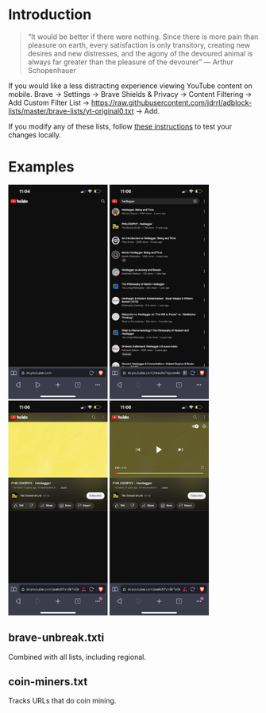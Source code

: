 # Introduction
> “It would be better if there were nothing. Since there is more pain than pleasure on earth, every satisfaction is only transitory, creating new desires and new distresses, and the agony of the devoured animal is always far greater than the pleasure of the devourer”
― Arthur Schopenhauer

If you would like a less distracting experience viewing YouTube content on mobile. Brave -> Settings -> Brave Shields & Privacy -> Content Filtering -> Add Custom Filter List -> https://raw.githubusercontent.com/jdrrl/adblock-lists/master/brave-lists/yt-original0.txt -> Add.    

If you modify any of these lists, follow [these instructions](https://github.com/brave/ad-block/wiki/Testing-ad-block-rule-changes-in-Brave) to test your changes locally.

# Examples
<img src="files/IMG_1322.PNG" alt="drawing" width="200"/>
<img src="files/IMG_1323.PNG" alt="drawing" width="200"/>
<img src="files/IMG_1324.PNG" alt="drawing" width="200"/>
<img src="files/IMG_1325.PNG" alt="drawing" width="200"/>


## brave-unbreak.txti

Combined with all lists, including regional.

## coin-miners.txt

Tracks URLs that do coin mining.
